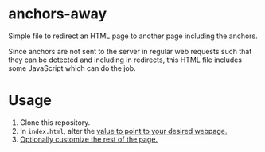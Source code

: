# anchors-away

Simple file to redirect an HTML page to another page including the anchors.

Since anchors are not sent to the server in regular web requests such that
they can be detected and including in redirects, this HTML file includes
some JavaScript which can do the job.

# Usage

1. Clone this repository.
2. In `index.html`, alter the <a href> value to point to your desired webpage.
3. Optionally customize the rest of the page.
